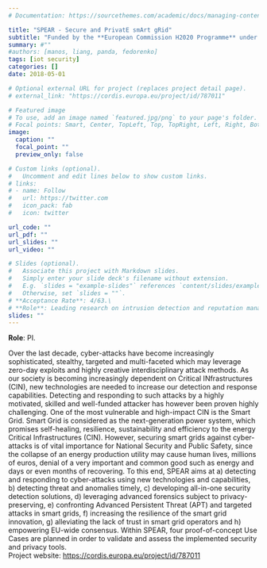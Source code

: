 ```yaml
---
# Documentation: https://sourcethemes.com/academic/docs/managing-content/

title: "SPEAR - Secure and PrivatE smArt gRid"
subtitle: "Funded by the **European Commission H2020 Programme** under **Grant agreement ID: 787011** (1 May 2018 to 30 April 2021)"
summary: #""
#authors: [manos, liang, panda, fedorenko]
tags: [iot security]
categories: []
date: 2018-05-01

# Optional external URL for project (replaces project detail page).
# external_link: "https://cordis.europa.eu/project/id/787011"

# Featured image
# To use, add an image named `featured.jpg/png` to your page's folder.
# Focal points: Smart, Center, TopLeft, Top, TopRight, Left, Right, BottomLeft, Bottom, BottomRight.
image:
  caption: ""
  focal_point: ""
  preview_only: false

# Custom links (optional).
#   Uncomment and edit lines below to show custom links.
# links:
# - name: Follow
#   url: https://twitter.com
#   icon_pack: fab
#   icon: twitter

url_code: ""
url_pdf: ""
url_slides: ""
url_video: ""

# Slides (optional).
#   Associate this project with Markdown slides.
#   Simply enter your slide deck's filename without extension.
#   E.g. `slides = "example-slides"` references `content/slides/example-slides.md`.
#   Otherwise, set `slides = ""`.
# **Acceptance Rate**: 4/63.\
# **Role**: Leading research on intrusion detection and reputation management (Work package 3 leader: Cyber Attack Detection in Smart Grid).
slides: ""
---
```

<!-- **Budget**: €2,965,597 (University of Surrey share €283,760). -->
**Role**: PI.

Over the last decade, cyber-attacks have become increasingly sophisticated, stealthy, targeted and multi-faceted which may leverage zero-day exploits and highly creative interdisciplinary attack methods. As our society is becoming increasingly dependent on Critical INfrastructures (CIN), new technologies are needed to increase our detection and response capabilities. Detecting and responding to such attacks by a highly motivated, skilled and well-funded attacker has however been proven highly challenging. One of the most vulnerable and high-impact CIN is the Smart Grid. Smart Grid is considered as the next-generation power system, which promises self-healing, resilience, sustainability and efficiency to the energy Critical Infrastructures (CIN). However, securing smart grids against cyber-attacks is of vital importance for National Security and Public Safety, since the collapse of an energy production utility may cause human lives, millions of euros, denial of a very important and common good such as energy and days or even months of recovering. To this end, SPEAR aims at a) detecting and responding to cyber-attacks using new technologies and capabilities, b) detecting threat and anomalies timely, c) developing all-in-one security detection solutions, d) leveraging advanced forensics subject to privacy-preserving, e) confronting Advanced Persistent Threat (APT) and targeted attacks in smart grids, f) increasing the resilience of the smart grid innovation, g) alleviating the lack of trust in smart grid operators and h) empowering EU-wide consensus. Within SPEAR, four proof-of-concept Use Cases are planned in order to validate and assess the implemented security and privacy tools.
<br> Project website: https://cordis.europa.eu/project/id/787011
